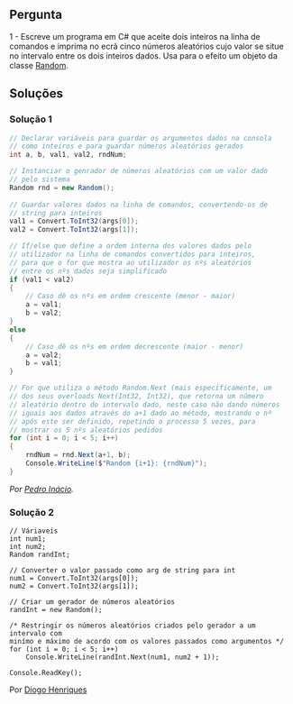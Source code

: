 ## Pergunta

1 - Escreve um programa em C# que aceite dois inteiros na linha de comandos e
imprima no ecrã cinco números aleatórios cujo valor se situe no intervalo
entre os dois inteiros dados. Usa para o efeito um objeto da classe
[Random](https://docs.microsoft.com/dotnet/api/system.random).

## Soluções

### Solução 1

```cs
// Declarar variáveis para guardar os argumentos dados na consola
// como inteiros e para guardar números aleatórios gerados
int a, b, val1, val2, rndNum;

// Instanciar o genrador de números aleatórios com um valor dado
// pelo sistema
Random rnd = new Random();
            
// Guardar valores dados na linha de comandos, convertendo-os de
// string para inteiros
val1 = Convert.ToInt32(args[0]);
val2 = Convert.ToInt32(args[1]);

// If/else que define a ordem interna dos valores dados pelo
// utilizador na linha de comandos convertidos para inteiros, 
// para que o for que mostra ao utilizador os nºs aleatórios
// entre os nºs dados seja simplificado
if (val1 < val2)
{
    // Caso dê os nºs em ordem crescente (menor - maior)
    a = val1;
    b = val2;
}
else
{
    // Caso dê os nºs em ordem decrescente (maior - menor)
    a = val2;
    b = val1;
}

// For que utiliza o método Random.Next (mais especificamente, um
// dos seus overloads Next(Int32, Int32), que retorna um número
// aleatório dentro do intervalo dado, neste caso não dando números
// iguais aos dados através do a+1 dado ao método, mostrando o nº
// após este ser definido, repetindo o processo 5 vezes, para 
// mostrar os 5 nºs aleatórios pedidos
for (int i = 0; i < 5; i++)
{
    rndNum = rnd.Next(a+1, b);
    Console.WriteLine($"Random {i+1}: {rndNum}");
}
```

*Por [Pedro Inácio](https://github.com/PmaiWoW).*

### Solução 2

```CSharp
// Váriaveis
int num1;
int num2;
Random randInt;

// Converter o valor passado como arg de string para int
num1 = Convert.ToInt32(args[0]);
num2 = Convert.ToInt32(args[1]);

// Criar um gerador de números aleatórios
randInt = new Random();

/* Restringir os números aleatórios criados pelo gerador a um intervalo com
minímo e máximo de acordo com os valores passados como argumentos */
for (int i = 0; i < 5; i++)
    Console.WriteLine(randInt.Next(num1, num2 + 1));

Console.ReadKey();
```

Por [Diogo Henriques](https://github.com/diogo-h)


